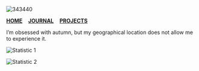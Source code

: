 ![343440](https://user-images.githubusercontent.com/1669261/87329089-a260b300-c560-11ea-9131-4c09fc3a3202.jpg)

[**HOME**](https://github.com/taufik-nurrohman)&nbsp;&nbsp;&nbsp;&nbsp;[**JOURNAL**](https://taufik-nurrohman.com)&nbsp;&nbsp;&nbsp;&nbsp;[**PROJECTS**](https://taufik-nurrohman.js.org)

I’m obsessed with autumn, but my geographical location does not allow me to experience it.

![Statistic 1](https://github-readme-stats.vercel.app/api/top-langs?border_radius=0&hide_border=true&hide_title=true&layout=compact&username=taufik-nurrohman)

![Statistic 2](https://github-readme-stats.vercel.app/api?border_radius=0&count_private=true&hide_border=true&hide_title=true&show_icons=true&theme=default&username=taufik-nurrohman)
